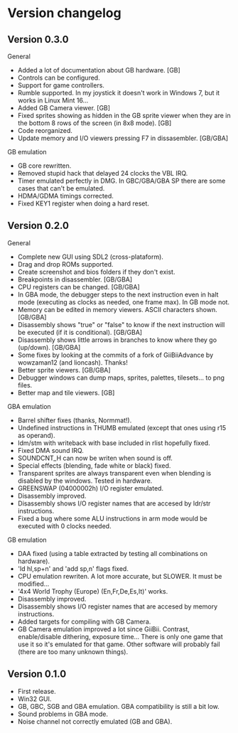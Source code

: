 
Version changelog
=================


Version 0.3.0
-------------

General

- Added a lot of documentation about GB hardware. [GB]
- Controls can be configured.
- Support for game controllers.
- Rumble supported. In my joystick it doesn't work in Windows 7, but it works in Linux Mint 16...
- Added GB Camera viewer. [GB]
- Fixed sprites showing as hidden in the GB sprite viewer when they are in the bottom 8 rows of the screen (in 8x8 mode). [GB]
- Code reorganized.
- Update memory and I/O viewers pressing F7 in dissasembler. [GB/GBA]

GB emulation

- GB core rewritten.
- Removed stupid hack that delayed 24 clocks the VBL IRQ.
- Timer emulated perfectly in DMG. In GBC/GBA/GBA SP there are some cases that can't be emulated.
- HDMA/GDMA timings corrected.
- Fixed KEY1 register when doing a hard reset.

Version 0.2.0
-------------

General

- Complete new GUI using SDL2 (cross-plataform).
- Drag and drop ROMs supported.
- Create screenshot and bios folders if they don't exist.
- Breakpoints in disassembler. [GB/GBA]
- CPU registers can be changed. [GB/GBA]
- In GBA mode, the debugger steps to the next instruction even in halt mode (executing as clocks as needed, one frame max). In GB mode not.
- Memory can be edited in memory viewers. ASCII characters shown. [GB/GBA]
- Disassembly shows "true" or "false" to know if the next instruction will be executed (if it is conditional). [GB/GBA]
- Disassembly shows little arrows in branches to know where they go (up/down). [GB/GBA]
- Some fixes by looking at the commits of a fork of GiiBiiAdvance by wowzaman12 (and lioncash). Thanks!
- Better sprite viewers. [GB/GBA]
- Debugger windows can dump maps, sprites, palettes, tilesets... to png files.
- Better map and tile viewers. [GB]

GBA emulation

- Barrel shifter fixes (thanks, Normmat!).
- Undefined instructions in THUMB emulated (except that ones using r15 as operand).
- ldm/stm with writeback with base included in rlist hopefully fixed.
- Fixed DMA sound IRQ.
- SOUNDCNT_H can now be writen when sound is off.
- Special effects (blending, fade white or black) fixed.
- Transparent sprites are always transparent even when blending is disabled by the windows. Tested in hardware.
- GREENSWAP (04000002h) I/O register emulated.
- Disassembly improved.
- Disassembly shows I/O register names that are accesed by ldr/str instructions.
- Fixed a bug where some ALU instructions in arm mode would be executed with 0 clocks needed.

GB emulation

- DAA fixed (using a table extracted by testing all combinations on hardware).
- 'ld hl,sp+n' and 'add sp,n' flags fixed.
- CPU emulation rewriten. A lot more accurate, but SLOWER. It must be modified...
- '4x4 World Trophy (Europe) (En,Fr,De,Es,It)' works.
- Disassembly improved.
- Disassembly shows I/O register names that are accesed by memory instructions.
- Added targets for compiling with GB Camera.
- GB Camera emulation improved a lot since GiiBii. Contrast, enable/disable dithering, exposure time... There is only one game that use it so it's emulated for that game. Other software will probably fail (there are too many unknown things).


Version 0.1.0
-------------

- First release.
- Win32 GUI.
- GB, GBC, SGB and GBA emulation. GBA compatibility is still a bit low.
- Sound problems in GBA mode.
- Noise channel not correctly emulated (GB and GBA).
